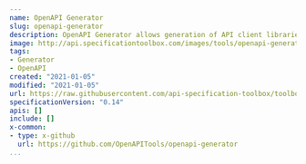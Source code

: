 ```yaml
---
name: OpenAPI Generator
slug: openapi-generator
description: OpenAPI Generator allows generation of API client libraries (SDK generation), server stubs, documentation and configuration automatically given an OpenAPI Spec (both 2.0 and 3.0 are supported).
image: http://api.specificationtoolbox.com/images/tools/openapi-generator.png
tags:
- Generator
- OpenAPI
created: "2021-01-05"
modified: "2021-01-05"
url: https://raw.githubusercontent.com/api-specification-toolbox/toolbox/main/_tools/openapi-generator.md
specificationVersion: "0.14"
apis: []
include: []
x-common:
- type: x-github
  url: https://github.com/OpenAPITools/openapi-generator
...
```

